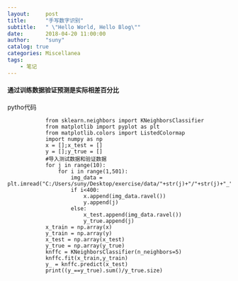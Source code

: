 ```yaml
---
layout:     post
title:      "手写数字识别"
subtitle:   " \"Hello World, Hello Blog\""
date:       2018-04-20 11:00:00
author:     "suny"
catalog: true
categories: Miscellanea
tags:
    - 笔记
---
```


#### 通过训练数据验证预测是实际相差百分比


pytho代码


				
				from sklearn.neighbors import KNeighborsClassifier
				from matplotlib import pyplot as plt
				from matplotlib.colors import ListedColormap
				import numpy as np
				x = [];x_test = []
				y = [];y_true = []
				#导入测试数据和验证数据
				for j in range(10):
				    for i in range(1,501):
				        img_data = plt.imread("C:/Users/suny/Desktop/exercise/data/"+str(j)+"/"+str(j)+"_"+str(i)+".bmp")
				        if i<400:
				            x.append(img_data.ravel())
				            y.append(j)
				        else:
				            x_test.append(img_data.ravel())
				            y_true.append(j)
				x_train = np.array(x)
				y_train = np.array(y)
				x_test = np.array(x_test)
				y_true = np.array(y_true)
				knffc = KNeighborsClassifier(n_neighbors=5)
				knffc.fit(x_train,y_train)
				y_ = knffc.predict(x_test)
				print((y_==y_true).sum()/y_true.size)


<a href ="/img/data"/>




